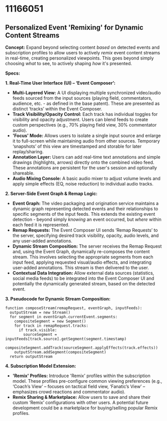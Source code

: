 # 11166051

## Personalized Event 'Remixing' for Dynamic Content Streams

**Concept:** Expand beyond selecting content *based* on detected events and subscription profiles to allow users to actively *remix* event content streams in real-time, creating personalized viewpoints. This goes beyond simply choosing *what* to see, to actively shaping *how* it's presented.

**Specs:**

**1. Real-Time User Interface (UI) – ‘Event Composer’:**

*   **Multi-Layered View:** A UI displaying multiple synchronized video/audio feeds sourced from the input sources (playing field, commentators, audience, etc. - as defined in the base patent).  These are presented as distinct ‘tracks’ within the Event Composer.
*   **Track Visibility/Opacity Control:** Each track has individual toggles for visibility and opacity adjustment. Users can blend feeds to create custom perspectives (e.g., 70% playing field view, 30% commentator audio).
*   **'Focus' Mode:**  Allows users to isolate a single input source and enlarge it to full-screen while maintaining audio from other sources.  Temporary ‘snapshots’ of this view are timestamped and storable for later replay/sharing.
*   **Annotation Layer:** Users can add real-time text annotations and simple drawings (highlights, arrows) directly onto the combined video feed.  These annotations are persistent for the user's session and optionally shareable.
*   **Audio Mixing Console:**  A basic audio mixer to adjust volume levels and apply simple effects (EQ, noise reduction) to individual audio tracks.

**2. Server-Side Event Graph & Remap Logic:**

*   **Event Graph:** The video packaging and origination service maintains a dynamic graph representing detected events and their relationships to specific segments of the input feeds. This extends the existing event detection - beyond simply *knowing* an event occurred, but *where* within each feed it is represented.
*   **Remap Requests:**  The Event Composer UI sends ‘Remap Requests’ to the server, specifying desired track visibility, opacity, audio levels, and any user-added annotations.
*   **Dynamic Stream Composition:** The server receives the Remap Request and, using the Event Graph, dynamically re-composes the content stream. This involves selecting the appropriate segments from each input feed, applying requested visual/audio effects, and integrating user-added annotations.  This stream is then delivered to the user.
*   **Contextual Data Integration:** Allow external data sources (statistics, social media feeds) to be integrated into the Event Composer UI and potentially the dynamically generated stream, based on the detected event.

**3. Pseudocode for Dynamic Stream Composition:**

```
function composeStream(remapRequest, eventGraph, inputFeeds):
  outputStream = new Stream()
  for segment in eventGraph.currentEvent.segments:
    compositeSegment = new Segment()
    for track in remapRequest.tracks:
      if track.visible:
        sourceSegment = inputFeeds[track.source].getSegment(segment.timestamp)
        compositeSegment.addTrack(sourceSegment.applyEffects(track.effects))
    outputStream.addSegment(compositeSegment)
  return outputStream
```

**4.  Subscription Model Extension:**

*   **'Remix' Profiles:** Introduce 'Remix' profiles within the subscription model. These profiles pre-configure common viewing preferences (e.g., ‘Coach’s View’ – focuses on tactical field view, ‘Fanatic’s View’ – emphasizes crowd reactions and commentator audio).
*   **Remix Sharing & Marketplace:** Allow users to save and share their custom ‘Remix’ configurations with other users.  A potential future development could be a marketplace for buying/selling popular Remix profiles.